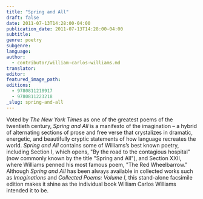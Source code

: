 ```yaml
---
title: "Spring and All"
draft: false
date: 2011-07-13T14:28:00-04:00
publication_date: 2011-07-13T14:28:00-04:00
subtitle:
genre: poetry
subgenre:
language:
author:
  - contributor/william-carlos-williams.md
translator:
editor:
featured_image_path:
editions:
  - 9780811218917
  - 9780811223218
_slug: spring-and-all
---
```


Voted by _The New York Times_ as one of the greatest poems of the twentieth century, _Spring and All_ is a manifesto of the imagination – a hybrid of alternating sections of prose and free verse that crystalizes in dramatic, energetic, and beautifully cryptic statements of how language recreates the world. _Spring and All_ contains some of Williams’s best known poetry, including Section I, which opens, "By the road to the contagious hospital" (now commonly known by the title "Spring and All"), and Section XXII, where Williams penned his most famous poem, "The Red Wheelbarrow." Although _Spring and All_ has been always available in collected works such as _Imaginations_ and _Collected Poems: Volume I_, this stand-alone facsimile edition makes it shine as the individual book William Carlos Williams intended it to be.


